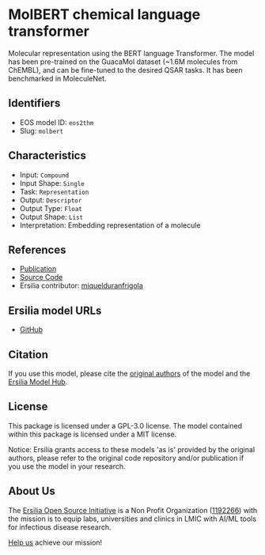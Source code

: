 # MolBERT chemical language transformer

Molecular representation using the BERT language Transformer. The model has been pre-trained on the GuacaMol dataset (~1.6M molecules from ChEMBL), and can be fine-tuned to the desired QSAR tasks. It has been benchmarked in MoleculeNet.

## Identifiers

* EOS model ID: `eos2thm`
* Slug: `molbert`

## Characteristics

* Input: `Compound`
* Input Shape: `Single`
* Task: `Representation`
* Output: `Descriptor`
* Output Type: `Float`
* Output Shape: `List`
* Interpretation: Embedding representation of a molecule

## References

* [Publication](https://arxiv.org/abs/2011.13230)
* [Source Code](https://github.com/BenevolentAI/MolBERT)
* Ersilia contributor: [miquelduranfrigola](https://github.com/miquelduranfrigola)

## Ersilia model URLs
* [GitHub](https://github.com/ersilia-os/eos2thm)

## Citation

If you use this model, please cite the [original authors](https://arxiv.org/abs/2011.13230) of the model and the [Ersilia Model Hub](https://github.com/ersilia-os/ersilia/blob/master/CITATION.cff).

## License

This package is licensed under a GPL-3.0 license. The model contained within this package is licensed under a MIT license.

Notice: Ersilia grants access to these models 'as is' provided by the original authors, please refer to the original code repository and/or publication if you use the model in your research.

## About Us

The [Ersilia Open Source Initiative](https://ersilia.io) is a Non Profit Organization ([1192266](https://register-of-charities.charitycommission.gov.uk/charity-search/-/charity-details/5170657/full-print)) with the mission is to equip labs, universities and clinics in LMIC with AI/ML tools for infectious disease research.

[Help us](https://www.ersilia.io/donate) achieve our mission!